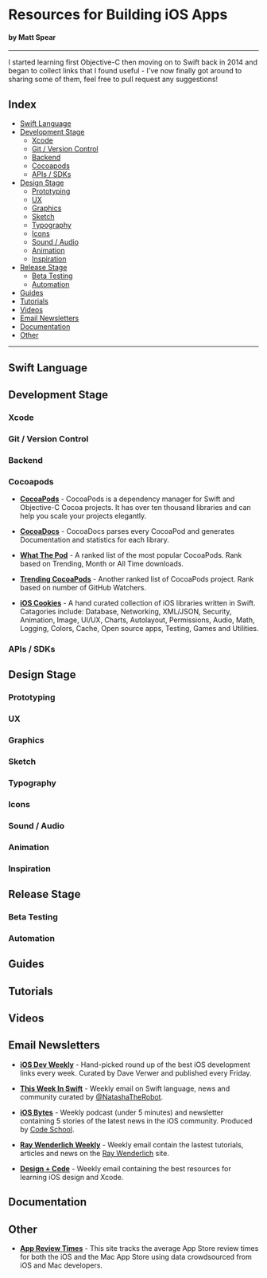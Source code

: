 # Resources for Building iOS Apps
#### by Matt Spear
----------------

I started learning first Objective-C then moving on to Swift back in 2014 and began to collect links that I found useful - I've now finally got around to sharing some of them, feel free to pull request any suggestions!

## Index
- [Swift Language](#swift-language)
- [Development Stage](#development-stage)
  - [Xcode](#xcode)
  - [Git / Version Control](git--version-control)
  - [Backend](#backend)
  - [Cocoapods](#cocoapods)
  - [APIs / SDKs](#apis--sdks)
- [Design Stage](#design-stage)
  - [Prototyping](#prototyping)
  - [UX](#ux)
  - [Graphics](#graphics)
  - [Sketch](#sketch)
  - [Typography](#typography)
  - [Icons](#icons)
  - [Sound / Audio](#sound--audio)
  - [Animation](#animation)
  - [Inspiration](#inspiration)
- [Release Stage](#release-stage)
  - [Beta Testing](#beta-testing)
  - [Automation](#automation)
- [Guides](#guides)
- [Tutorials](#tutorials)
- [Videos](#videos)
- [Email Newsletters](#email-newsletters)
- [Documentation](#documentation)
- [Other](#other)

----------------

## Swift Language

## Development Stage

### Xcode

### Git / Version Control

### Backend

### Cocoapods

- **[CocoaPods](https://cocoapods.org/)** - CocoaPods is a dependency manager for Swift and Objective-C Cocoa projects. It has over ten thousand libraries and can help you scale your projects elegantly.

- **[CocoaDocs](http://cocoadocs.org/)** - CocoaDocs parses every CocoaPod and generates Documentation and statistics for each library.

- **[What The Pod](http://www.whatthepod.com/)** - A ranked list of the most popular CocoaPods. Rank based on Trending, Month or All Time downloads.

- **[Trending CocoaPods](https://trendingcocoapods.github.io/)** - Another ranked list of CocoaPods project. Rank based on number of GitHub Watchers.

- **[iOS Cookies](http://www.ioscookies.com/)** - A hand curated collection of iOS libraries written in Swift. Catagories include: Database, Networking, XML/JSON, Security, Animation, Image, UI/UX, Charts, Autolayout, Permissions, Audio, Math, Logging, Colors, Cache, Open source apps, Testing, Games and Utilities.

### APIs / SDKs

## Design Stage

### Prototyping

### UX

### Graphics

### Sketch

### Typography
### Icons

### Sound / Audio

### Animation

### Inspiration

## Release Stage

### Beta Testing

### Automation

## Guides

## Tutorials

## Videos

## Email Newsletters

- **[iOS Dev Weekly](https://iosdevweekly.com/)** - Hand-picked round up of the best iOS development links every week. Curated by Dave Verwer and published every Friday.

- **[This Week In Swift](https://swiftnews.curated.co/)** - Weekly email on Swift language, news and community curated by [@NatashaTheRobot](https://twitter.com/natashatherobot).

- **[iOS Bytes](https://iosbytes.codeschool.com/)** - Weekly podcast (under 5 minutes) and newsletter containing 5 stories of the latest news in the iOS community. Produced by [Code School](https://www.codeschool.com/).

- **[Ray Wenderlich Weekly](https://www.raywenderlich.com/newsletter)** - Weekly email contain the lastest tutorials, articles and news on the [Ray Wenderlich](https://www.raywenderlich.com/) site.

- **[Design + Code](https://designcode.io/learn)** - Weekly email containing the best resources for learning iOS design and Xcode.



## Documentation

## Other

- **[App Review Times](http://appreviewtimes.com/)** - This site tracks the average App Store review times for both the iOS and the Mac App Store using data crowdsourced from iOS and Mac developers.


